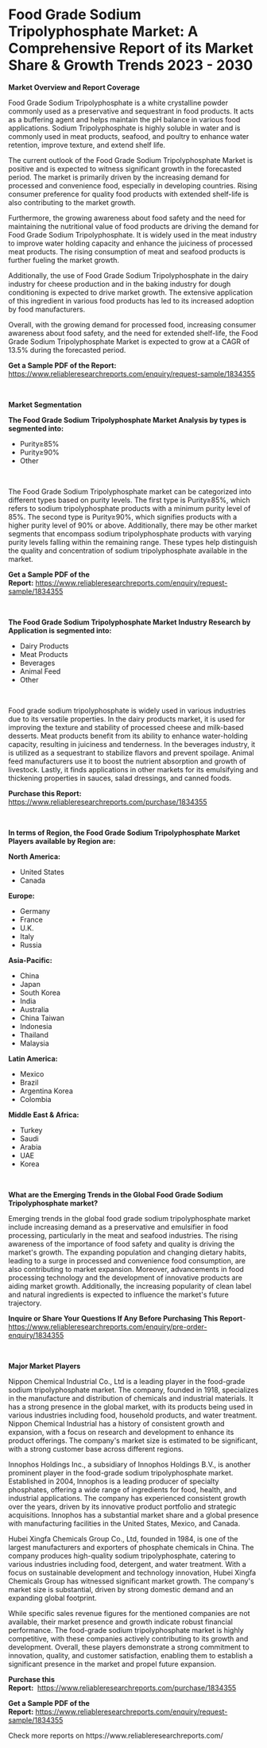 <p><h1>Food Grade Sodium Tripolyphosphate Market: A Comprehensive Report of its Market Share & Growth Trends 2023 - 2030</h1></p><p><strong>Market Overview and Report Coverage</strong></p>
<p><p>Food Grade Sodium Tripolyphosphate is a white crystalline powder commonly used as a preservative and sequestrant in food products. It acts as a buffering agent and helps maintain the pH balance in various food applications. Sodium Tripolyphosphate is highly soluble in water and is commonly used in meat products, seafood, and poultry to enhance water retention, improve texture, and extend shelf life.</p><p>The current outlook of the Food Grade Sodium Tripolyphosphate Market is positive and is expected to witness significant growth in the forecasted period. The market is primarily driven by the increasing demand for processed and convenience food, especially in developing countries. Rising consumer preference for quality food products with extended shelf-life is also contributing to the market growth.</p><p>Furthermore, the growing awareness about food safety and the need for maintaining the nutritional value of food products are driving the demand for Food Grade Sodium Tripolyphosphate. It is widely used in the meat industry to improve water holding capacity and enhance the juiciness of processed meat products. The rising consumption of meat and seafood products is further fueling the market growth.</p><p>Additionally, the use of Food Grade Sodium Tripolyphosphate in the dairy industry for cheese production and in the baking industry for dough conditioning is expected to drive market growth. The extensive application of this ingredient in various food products has led to its increased adoption by food manufacturers.</p><p>Overall, with the growing demand for processed food, increasing consumer awareness about food safety, and the need for extended shelf-life, the Food Grade Sodium Tripolyphosphate Market is expected to grow at a CAGR of 13.5% during the forecasted period.</p></p>
<p><strong>Get a Sample PDF of the Report:</strong> <a href="https://www.reliableresearchreports.com/enquiry/request-sample/1834355">https://www.reliableresearchreports.com/enquiry/request-sample/1834355</a></p>
<p>&nbsp;</p>
<p><strong>Market Segmentation</strong></p>
<p><strong>The Food Grade Sodium Tripolyphosphate Market Analysis by types is segmented into:</strong></p>
<p><ul><li>Purity≥85%</li><li>Purity≥90%</li><li>Other</li></ul></p>
<p>&nbsp;</p>
<p><p>The Food Grade Sodium Tripolyphosphate market can be categorized into different types based on purity levels. The first type is Purity≥85%, which refers to sodium tripolyphosphate products with a minimum purity level of 85%. The second type is Purity≥90%, which signifies products with a higher purity level of 90% or above. Additionally, there may be other market segments that encompass sodium tripolyphosphate products with varying purity levels falling within the remaining range. These types help distinguish the quality and concentration of sodium tripolyphosphate available in the market.</p></p>
<p><strong>Get a Sample PDF of the Report:</strong>&nbsp;<a href="https://www.reliableresearchreports.com/enquiry/request-sample/1834355">https://www.reliableresearchreports.com/enquiry/request-sample/1834355</a></p>
<p>&nbsp;</p>
<p><strong>The Food Grade Sodium Tripolyphosphate Market Industry Research by Application is segmented into:</strong></p>
<p><ul><li>Dairy Products</li><li>Meat Products</li><li>Beverages</li><li>Animal Feed</li><li>Other</li></ul></p>
<p>&nbsp;</p>
<p><p>Food grade sodium tripolyphosphate is widely used in various industries due to its versatile properties. In the dairy products market, it is used for improving the texture and stability of processed cheese and milk-based desserts. Meat products benefit from its ability to enhance water-holding capacity, resulting in juiciness and tenderness. In the beverages industry, it is utilized as a sequestrant to stabilize flavors and prevent spoilage. Animal feed manufacturers use it to boost the nutrient absorption and growth of livestock. Lastly, it finds applications in other markets for its emulsifying and thickening properties in sauces, salad dressings, and canned foods.</p></p>
<p><strong>Purchase this Report:</strong>&nbsp; <a href="https://www.reliableresearchreports.com/purchase/1834355">https://www.reliableresearchreports.com/purchase/1834355</a></p>
<p>&nbsp;</p>
<p><strong>In terms of Region, the Food Grade Sodium Tripolyphosphate Market Players available by Region are:</strong></p>
<p>
    <p> <strong> North America: </strong>
        <ul>
            <li>United States</li>
            <li>Canada</li>
        </ul>
        </p> 
    <p> <strong> Europe: </strong>
        <ul>
            <li>Germany</li>
            <li>France</li>
            <li>U.K.</li>
            <li>Italy</li>
            <li>Russia</li>
        </ul>
        </p> 
    <p> <strong> Asia-Pacific: </strong>
        <ul>
            <li>China</li>
            <li>Japan</li>
            <li>South Korea</li>
            <li>India</li>
            <li>Australia</li>
            <li>China Taiwan</li>
            <li>Indonesia</li>
            <li>Thailand</li>
            <li>Malaysia</li>
        </ul>
        </p> 
    <p> <strong> Latin America: </strong>
        <ul>
            <li>Mexico</li>
            <li>Brazil</li>
            <li>Argentina Korea</li>
            <li>Colombia</li>
        </ul>
        </p> 
    <p> <strong> Middle East & Africa: </strong>
        <ul>
            <li>Turkey</li>
            <li>Saudi</li>
            <li>Arabia</li>
            <li>UAE</li>
            <li>Korea</li>
        </ul>
    </p>
    </p>
<p>&nbsp;</p>
<p><strong>What are the Emerging Trends in the Global Food Grade Sodium Tripolyphosphate market?</strong></p>
<p><p>Emerging trends in the global food grade sodium tripolyphosphate market include increasing demand as a preservative and emulsifier in food processing, particularly in the meat and seafood industries. The rising awareness of the importance of food safety and quality is driving the market's growth. The expanding population and changing dietary habits, leading to a surge in processed and convenience food consumption, are also contributing to market expansion. Moreover, advancements in food processing technology and the development of innovative products are aiding market growth. Additionally, the increasing popularity of clean label and natural ingredients is expected to influence the market's future trajectory.</p></p>
<p><strong>Inquire or Share Your Questions If Any Before Purchasing This Report</strong>- <a href="https://www.reliableresearchreports.com/enquiry/pre-order-enquiry/1834355">https://www.reliableresearchreports.com/enquiry/pre-order-enquiry/1834355</a></p>
<p>&nbsp;</p>
<p><strong>Major Market Players</strong></p>
<p><p>Nippon Chemical Industrial Co., Ltd is a leading player in the food-grade sodium tripolyphosphate market. The company, founded in 1918, specializes in the manufacture and distribution of chemicals and industrial materials. It has a strong presence in the global market, with its products being used in various industries including food, household products, and water treatment. Nippon Chemical Industrial has a history of consistent growth and expansion, with a focus on research and development to enhance its product offerings. The company's market size is estimated to be significant, with a strong customer base across different regions.</p><p>Innophos Holdings Inc., a subsidiary of Innophos Holdings B.V., is another prominent player in the food-grade sodium tripolyphosphate market. Established in 2004, Innophos is a leading producer of specialty phosphates, offering a wide range of ingredients for food, health, and industrial applications. The company has experienced consistent growth over the years, driven by its innovative product portfolio and strategic acquisitions. Innophos has a substantial market share and a global presence with manufacturing facilities in the United States, Mexico, and Canada.</p><p>Hubei Xingfa Chemicals Group Co., Ltd, founded in 1984, is one of the largest manufacturers and exporters of phosphate chemicals in China. The company produces high-quality sodium tripolyphosphate, catering to various industries including food, detergent, and water treatment. With a focus on sustainable development and technology innovation, Hubei Xingfa Chemicals Group has witnessed significant market growth. The company's market size is substantial, driven by strong domestic demand and an expanding global footprint.</p><p>While specific sales revenue figures for the mentioned companies are not available, their market presence and growth indicate robust financial performance. The food-grade sodium tripolyphosphate market is highly competitive, with these companies actively contributing to its growth and development. Overall, these players demonstrate a strong commitment to innovation, quality, and customer satisfaction, enabling them to establish a significant presence in the market and propel future expansion.</p></p>
<p><strong>Purchase this Report:</strong>&nbsp;&nbsp;<a href="https://www.reliableresearchreports.com/purchase/1834355">https://www.reliableresearchreports.com/purchase/1834355</a></p>
<p></p>
<p><strong>Get a Sample PDF of the Report:</strong>&nbsp;<a href="https://www.reliableresearchreports.com/enquiry/request-sample/1834355">https://www.reliableresearchreports.com/enquiry/request-sample/1834355</a></p>
<p>Check more reports on https://www.reliableresearchreports.com/</p>